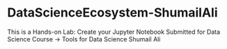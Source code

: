 # DataScienceEcosystem-ShumailAli
This is a Hands-on Lab: Create your Jupyter Notebook
Submitted for Data Science Course -> Tools for Data Science
Shumail Ali
